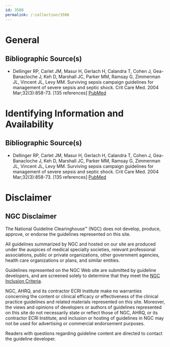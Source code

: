```yaml
---
id: 3508
permalink: /:collection/3508
---
```


# General

## Bibliographic Source(s)

- Dellinger RP, Carlet JM, Masur H, Gerlach H, Calandra T, Cohen J, Gea-Banacloche J, Keh D, Marshall JC, Parker MM, Ramsay G, Zimmerman JL, Vincent JL, Levy MM. Surviving sepsis campaign guidelines for management of severe sepsis and septic shock. Crit Care Med. 2004 Mar;32(3):858-73. [135 references] [ PubMed ](http://www.ncbi.nlm.nih.gov/entrez/query.fcgi?cmd=Retrieve&db=pubmed&dopt=Abstract&list_uids=15090974)

# Identifying Information and Availability

## Bibliographic Source(s)

- Dellinger RP, Carlet JM, Masur H, Gerlach H, Calandra T, Cohen J, Gea-Banacloche J, Keh D, Marshall JC, Parker MM, Ramsay G, Zimmerman JL, Vincent JL, Levy MM. Surviving sepsis campaign guidelines for management of severe sepsis and septic shock. Crit Care Med. 2004 Mar;32(3):858-73. [135 references] [ PubMed ](http://www.ncbi.nlm.nih.gov/entrez/query.fcgi?cmd=Retrieve&db=pubmed&dopt=Abstract&list_uids=15090974)

# Disclaimer

## NGC Disclaimer

The National Guideline Clearinghouse™ (NGC) does not develop, produce, approve, or endorse the guidelines represented on this site.

All guidelines summarized by NGC and hosted on our site are produced under the auspices of medical specialty societies, relevant professional associations, public or private organizations, other government agencies, health care organizations or plans, and similar entities.

Guidelines represented on the NGC Web site are submitted by guideline developers, and are screened solely to determine that they meet the [NGC Inclusion Criteria](/help-and-about/summaries/inclusion-criteria).

NGC, AHRQ, and its contractor ECRI Institute make no warranties concerning the content or clinical efficacy or effectiveness of the clinical practice guidelines and related materials represented on this site. Moreover, the views and opinions of developers or authors of guidelines represented on this site do not necessarily state or reflect those of NGC, AHRQ, or its contractor ECRI Institute, and inclusion or hosting of guidelines in NGC may not be used for advertising or commercial endorsement purposes.

Readers with questions regarding guideline content are directed to contact the guideline developer.


